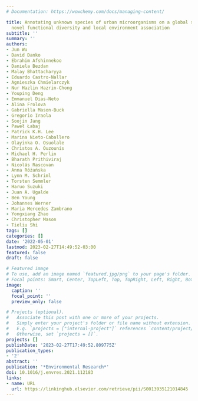 ```yaml
---
# Documentation: https://wowchemy.com/docs/managing-content/

title: Annotating unknown species of urban microorganisms on a global scale unveils
  novel functional diversity and local environment association
subtitle: ''
summary: ''
authors:
- Jun Wu
- David Danko
- Ebrahim Afshinnekoo
- Daniela Bezdan
- Malay Bhattacharyya
- Eduardo Castro-Nallar
- Agnieszka Chmielarczyk
- Nur Hazlin Hazrin-Chong
- Youping Deng
- Emmanuel Dias-Neto
- Alina Frolova
- Gabriella Mason-Buck
- Gregorio Iraola
- Soojin Jang
- Paweł Łabaj
- Patrick K.H. Lee
- Marina Nieto-Caballero
- Olayinka O. Osuolale
- Christos A. Ouzounis
- Michael H. Perlin
- Bharath Prithiviraj
- Nicolás Rascovan
- Anna Różańska
- Lynn M. Schriml
- Torsten Semmler
- Haruo Suzuki
- Juan A. Ugalde
- Ben Young
- Johannes Werner
- Maria Mercedes Zambrano
- Yongxiang Zhao
- Christopher Mason
- Tieliu Shi
tags: []
categories: []
date: '2022-05-01'
lastmod: 2023-02-27T14:49:52-03:00
featured: false
draft: false

# Featured image
# To use, add an image named `featured.jpg/png` to your page's folder.
# Focal points: Smart, Center, TopLeft, Top, TopRight, Left, Right, BottomLeft, Bottom, BottomRight.
image:
  caption: ''
  focal_point: ''
  preview_only: false

# Projects (optional).
#   Associate this post with one or more of your projects.
#   Simply enter your project's folder or file name without extension.
#   E.g. `projects = ["internal-project"]` references `content/project/deep-learning/index.md`.
#   Otherwise, set `projects = []`.
projects: []
publishDate: '2023-02-27T17:49:52.809775Z'
publication_types:
- '2'
abstract: ''
publication: '*Environmental Research*'
doi: 10.1016/j.envres.2021.112183
links:
- name: URL
  url: https://linkinghub.elsevier.com/retrieve/pii/S0013935121014845
---
```

